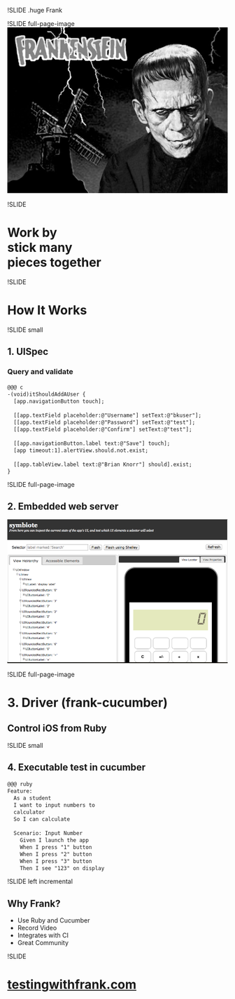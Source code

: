 !SLIDE
.huge Frank  

!SLIDE full-page-image
![frankenstein](image_frankenstein.jpg)

!SLIDE
# Work by <br>stick many <br>pieces together #

!SLIDE
# How It Works #

!SLIDE small
## 1. UISpec ##
### Query and validate ###

    @@@ c
    -(void)itShouldAddAUser {
      [app.navigationButton touch];

      [[app.textField placeholder:@"Username"] setText:@"bkuser"];
      [[app.textField placeholder:@"Password"] setText:@"test"];
      [[app.textField placeholder:@"Confirm"] setText:@"test"];
        
      [[app.navigationButton.label text:@"Save"] touch];
      [app timeout:1].alertView.should.not.exist;

      [[app.tableView.label text:@"Brian Knorr"] should].exist;
    }


!SLIDE full-page-image
## 2. Embedded web server ##
![](symbiote.png)

!SLIDE full-page-image
# 3. Driver (frank-cucumber) #
## Control iOS from Ruby ##

!SLIDE small
## 4. Executable test in cucumber ##

    @@@ ruby
    Feature: 
      As a student
      I want to input numbers to 
      calculator
      So I can calculate

      Scenario: Input Number
        Given I launch the app
        When I press "1" button
        When I press "2" button
        When I press "3" button
        Then I see "123" on display
        
!SLIDE left incremental
## Why Frank?
- Use Ruby and Cucumber
- Record Video
- Integrates with CI
- Great Community

!SLIDE
# [testingwithfrank.com](http://www.testingwithfrank.com/)
